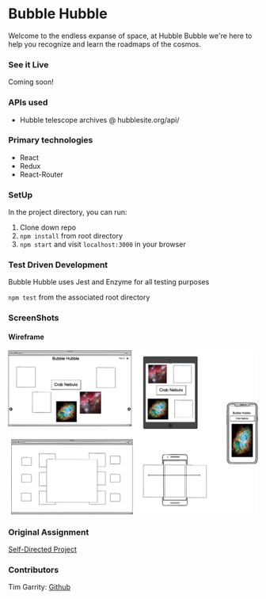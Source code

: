 # Bubble Hubble

Welcome to the endless expanse of space, at Hubble Bubble we're here to help you recognize and learn the roadmaps of the cosmos.

### See it Live
Coming soon!

### APIs used
* Hubble telescope archives @ hubblesite.org/api/

### Primary technologies
* React
* Redux
* React-Router

### SetUp

In the project directory, you can run:

1. Clone down repo
2. `npm install` from root directory
3. `npm start` and visit `localhost:3000` in your browser

### Test Driven Development

Bubble Hubble uses Jest and Enzyme for all testing purposes

`npm test` from the associated root directory

### ScreenShots

#### Wireframe

![Wireframe](./public/bubble-hubble.png)

### Original Assignment

[Self-Directed Project](http://frontend.turing.io/projects/self-directed-project.html)

### Contributors

Tim Garrity: [Github](https://github.com/Salamandastron1)<br>
